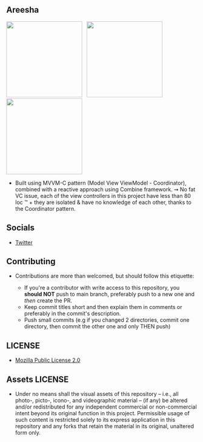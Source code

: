 ## Areesha

<img src="https://raw.githubusercontent.com/Luki120/luki120.github.io/master/assets/Apps/Areesha/AreeshaExplore.png" width="200"> &nbsp; <img src="https://raw.githubusercontent.com/Luki120/luki120.github.io/master/assets/Apps/Areesha/AreeshaShowDetails.png" width="200"> &nbsp; <img src="https://raw.githubusercontent.com/Luki120/luki120.github.io/master/assets/Apps/Areesha/AreeshaCurrentlyWatching.png" width="200">

* Built using MVVM-C pattern (Model View ViewModel - Coordinator), combined with a reactive approach using Combine framework. ⇝ No fat VC issue, each of the view controllers in this project have less than 80 loc :tm: + they are isolated & have no knowledge of each other, thanks to the Coordinator pattern.

## Socials

* [Twitter](https://twitter.com/Lukii120)

## Contributing

* Contributions are more than welcomed, but should follow this etiquette:

	* If you're a contributor with write access to this repository, you **should NOT** push to main branch, preferably push to a new one and *then* create the PR.
	* Keep commit titles short and then explain them in comments or preferably in the commit's description.
	* Push small commits (e.g if you changed 2 directories, commit one directory, then commit the other one and only THEN push)

## LICENSE

* [Mozilla Public License 2.0](https://www.mozilla.org/en-US/MPL/2.0/)

## Assets LICENSE

* Under no means shall the visual assets of this repository – i.e., all photo-, picto-, icono-, and videographic material – (if any) be altered and/or redistributed for any independent commercial or non-commercial intent beyond its original function in this project. Permissible usage of such content is restricted solely to its express application in this repository and any forks that retain the material in its original, unaltered form only.
